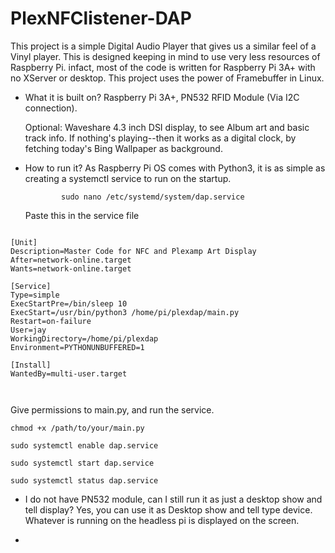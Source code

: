 # PlexNFClistener-DAP

This project is a simple Digital Audio Player that gives us a similar feel of a Vinyl player. This is designed keeping in mind to use very less resources of Raspberry Pi. infact, most of the code is written for Raspberry Pi 3A+ with no XServer or desktop. This project uses the power of Framebuffer in Linux. 

* What it is built on?
  Raspberry Pi 3A+,
  PN532 RFID Module (Via I2C connection).
  
  Optional: Waveshare 4.3 inch DSI display, to see Album art and basic track info. If nothing's playing--then it works as a digital clock, by fetching today's Bing Wallpaper as background.

* How to run it?
  As Raspberry Pi OS comes with Python3, it is as simple as creating a systemctl service to run on the startup.

              sudo nano /etc/systemd/system/dap.service 
  
  Paste this in the service file


```
  
[Unit]
Description=Master Code for NFC and Plexamp Art Display
After=network-online.target
Wants=network-online.target

[Service]
Type=simple
ExecStartPre=/bin/sleep 10
ExecStart=/usr/bin/python3 /home/pi/plexdap/main.py
Restart=on-failure
User=jay
WorkingDirectory=/home/pi/plexdap
Environment=PYTHONUNBUFFERED=1

[Install]
WantedBy=multi-user.target



```
Give permissions to main.py, and run the service.
```
chmod +x /path/to/your/main.py

sudo systemctl enable dap.service

sudo systemctl start dap.service

sudo systemctl status dap.service
```



* I do not have PN532 module, can I still run it as just a desktop show and tell display?
  Yes, you can use it as Desktop show and tell type device. Whatever is running on the headless pi is displayed on the screen.

* 
